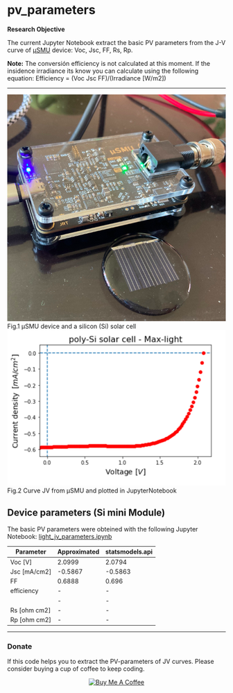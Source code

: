 # pv_parameters

**Research Objective**

The current Jupyter Notebook extract the basic PV parameters from the J-V curve of [µSMU](https://github.com/joeltroughton/uSMU) device: Voc, Jsc, FF, Rs, Rp.

**Note:** The conversión efficiency is not calculated at this moment. If the insidence irradiance its know you can calculate using the following equation: Efficiency  = (Voc Jsc FF)/(Irradiance [W/m2])

---

<img src="img/microSMU-and-Solarcell.png" alt="micro-SMU and Si Solar cell">
Fig.1  µSMU   device and a silicon (Si) solar cell

<img src="img/JV-Curve-4thQuadrant.png" alt="micro-SMU and Si Solar cell">
Fig.2 Curve JV from µSMU and plotted in JupyterNotebook 

##  Device parameters (Si mini Module)

The basic PV parameters were obteined with the following Jupyter Notebook: [light_jv_parameters.ipynb](/light_jv_parameters.ipynb) 


| Parameter     | Approximated  | statsmodels.api | 
| ------------- | ------------- | -------------   |
| Voc [V]       |  2.0999       | 2.0794          |
| Jsc [mA/cm2]  | -0.5867       | -0.5863         |
| FF            |  0.6888       | 0.696           |
| efficiency    |      -        |       -         |
|               |      -        |       -         |
| Rs [ohm cm2]  |      -        |       -         |
| Rp [ohm cm2]  |      -        |       -         |


---
### Donate

If this code helps you to extract the PV-parameters of JV curves. Please consider buying a cup of coffee to keep coding.

<center>
<a href="https://www.buymeacoffee.com/capis" target="_blank"><img src="https://cdn.buymeacoffee.com/buttons/default-orange.png" alt="Buy Me A Coffee" height="41" width="174"></a>
<center>